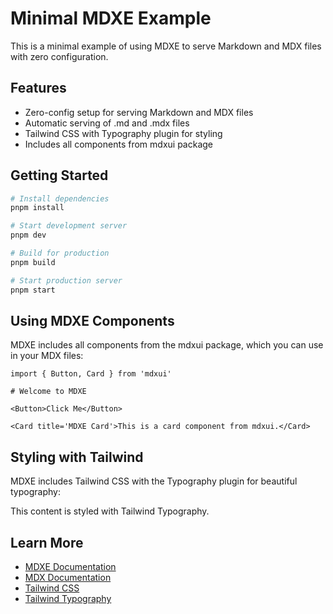 # Minimal MDXE Example

This is a minimal example of using MDXE to serve Markdown and MDX files with zero configuration.

## Features

- Zero-config setup for serving Markdown and MDX files
- Automatic serving of .md and .mdx files
- Tailwind CSS with Typography plugin for styling
- Includes all components from mdxui package

## Getting Started

```bash
# Install dependencies
pnpm install

# Start development server
pnpm dev

# Build for production
pnpm build

# Start production server
pnpm start
```

## Using MDXE Components

MDXE includes all components from the mdxui package, which you can use in your MDX files:

```mdx
import { Button, Card } from 'mdxui'

# Welcome to MDXE

<Button>Click Me</Button>

<Card title='MDXE Card'>This is a card component from mdxui.</Card>
```

## Styling with Tailwind

MDXE includes Tailwind CSS with the Typography plugin for beautiful typography:

<div className="prose prose-lg">
  This content is styled with Tailwind Typography.
</div>

## Learn More

- [MDXE Documentation](https://mdxe.org)
- [MDX Documentation](https://mdxjs.com)
- [Tailwind CSS](https://tailwindcss.com)
- [Tailwind Typography](https://tailwindcss.com/docs/typography-plugin)
